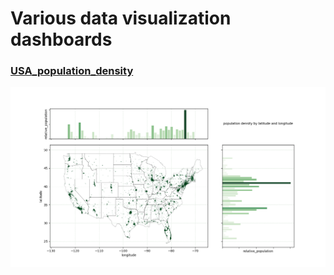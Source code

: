 # Various data visualization dashboards

### [USA_population_density](USA_population_density)
![lower48_population_density](/USA_population_density/make_us_state_boundry_map.png)
